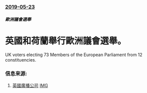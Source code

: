 ### [2019-05-23](/news/2019/05/23/index.md)

##### 歐洲議會選舉
# 英國和荷蘭舉行歐洲議會選舉。 

UK voters electing 73 Members of the European Parliament from 12 constituencies.


### 信息来源:

1. [英國廣播公司](https://www.bbc.com/news/uk-politics-48372665) [IMG](https://ichef.bbci.co.uk/news/1024/branded_news/E391/production/_107075285_polling_station_1_reuters.jpg)
